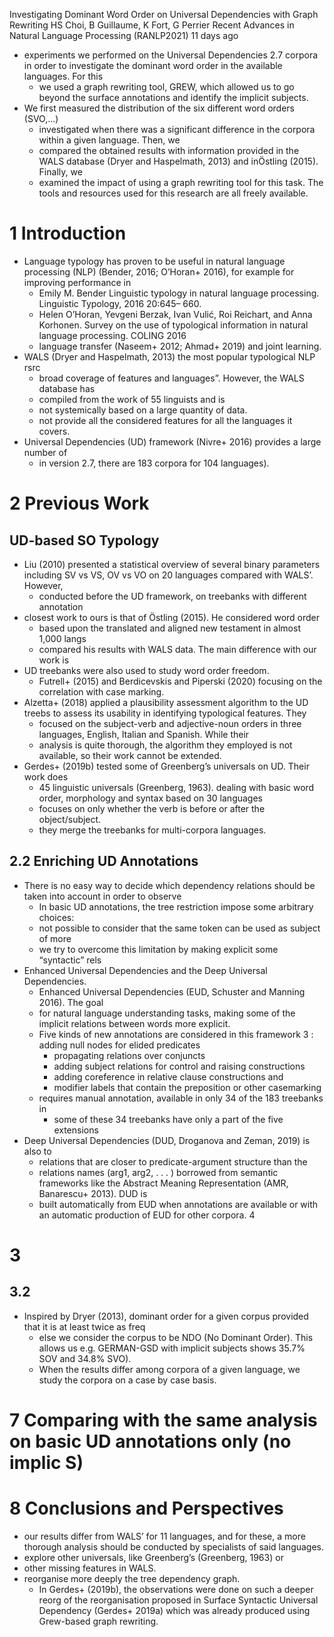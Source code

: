 Investigating Dominant Word Order on Universal Dependencies with Graph Rewriting
HS Choi, B Guillaume, K Fort, G Perrier
Recent Advances in Natural Language Processing (RANLP2021) 11 days ago

* experiments we performed on the Universal Dependencies 2.7 corpora in order to
  investigate the dominant word order in the available languages. For this
  * we used a graph rewriting tool, GREW, which allowed us to 
    go beyond the surface annotations and identify the implicit subjects. 
* We first measured the distribution of the six different word orders (SVO,...)
  * investigated when there was a significant difference in the corpora within a
    given language. Then, we 
  * compared the obtained results with information provided in the 
    WALS database (Dryer and Haspelmath, 2013) and inÖstling (2015). Finally, we
  * examined the impact of using a graph rewriting tool for this task. The tools
    and resources used for this research are all freely available.

# 1 Introduction

* Language typology has proven to be useful in natural language processing (NLP)
  (Bender, 2016; O’Horan+ 2016), for example for improving performance in
  * Emily M. Bender
    Linguistic typology in natural language processing.
    Linguistic Typology, 2016 20:645– 660.
  * Helen O’Horan, Yevgeni Berzak, Ivan Vulić, Roi Reichart, and Anna Korhonen.
    Survey on the use of typological information in natural language processing.
    COLING 2016
  * language transfer (Naseem+ 2012; Ahmad+ 2019) and joint learning.
* WALS (Dryer and Haspelmath, 2013) the most popular typological NLP rsrc
  * broad coverage of features and languages”. However, the WALS database  has
  * compiled from the work of 55 linguists and is 
  * not systemically based on a large quantity of data.
  * not provide all the considered features for all the languages it covers.  
* Universal Dependencies (UD) framework (Nivre+ 2016) provides a large number of
  * in version 2.7, there are 183 corpora for 104 languages).  

# 2 Previous Work

## UD-based SO Typology

* Liu (2010) presented a statistical overview of several binary parameters
  including SV vs VS, OV vs VO on 20 languages compared with WALS’. However,
  * conducted before the UD framework, on treebanks with different annotation
* closest work to ours is that of Östling (2015). He considered word order
  * based upon the translated and aligned new testament in almost 1,000 langs
  * compared his results with WALS data. The main difference with our work is
* UD treebanks were also used to study word order freedom. 
  * Futrell+ (2015) and Berdicevskis and Piperski (2020) 
    focusing on the correlation with case marking.  
* Alzetta+ (2018) applied a plausibility assessment algorithm to the UD treebs
  to assess its usability in identifying typological features. They 
  * focused on the subject-verb and adjective-noun orders in three languages,
    English, Italian and Spanish. While their 
  * analysis is quite thorough, the algorithm they employed is not available, so
    their work cannot be extended.  
* Gerdes+ (2019b) tested some of Greenberg’s universals on UD. Their work does
  * 45 linguistic universals (Greenberg, 1963).
    dealing with basic word order, morphology and syntax based on 30 languages
  * focuses on only whether the verb is before or after the object/subject.
  * they merge the treebanks for multi-corpora languages.  
  
## 2.2 Enriching UD Annotations

* There is no easy way to decide 
  which dependency relations should be taken into account in order to observe
  * In basic UD annotations, the tree restriction impose some arbitrary choices:
  * not possible to consider that the same token can be used as subject of more
  * we try to overcome this limitation by making explicit some “syntactic” rels 
* Enhanced Universal Dependencies and the Deep Universal Dependencies.  
  * Enhanced Universal Dependencies (EUD, Schuster and Manning 2016). The goal
  * for natural language understanding tasks, 
    making some of the implicit relations between words more explicit. 
  * Five kinds of new annotations are considered in this framework 3 : adding null nodes for elided predicates
    * propagating relations over conjuncts
    * adding subject relations for control and raising constructions
    * adding coreference in relative clause constructions and 
    * modifier labels that contain the preposition or other casemarking
  * requires manual annotation, available in only 34 of the 183 treebanks in
    * some of these 34 treebanks have only a part of the five extensions
* Deep Universal Dependencies (DUD, Droganova and Zeman, 2019) is also to
  * relations that are closer to predicate-argument structure than the
  * relations names (arg1, arg2, . . . ) borrowed from semantic frameworks like
    the Abstract Meaning Representation (AMR, Banarescu+ 2013). DUD is
  * built automatically from EUD when annotations are available or with an
    automatic production of EUD for other corpora. 4

# 3

## 3.2

* Inspired by Dryer (2013), 
  dominant order for a given corpus provided that it is at least twice as freq
  * else we consider the corpus to be NDO (No Dominant Order).  This allows us
    e.g. GERMAN-GSD with implicit subjects shows 35.7% SOV and 34.8% SVO).  
  * When the results differ among corpora of a given language, 
    we study the corpora on a case by case basis.

# 7 Comparing  with the same analysis on basic UD annotations only (no implic S)

# 8 Conclusions and Perspectives

* our results differ from WALS’ for 11 languages, and for these, 
  a more thorough analysis should be conducted by specialists of said languages.
* explore other universals, like Greenberg’s (Greenberg, 1963) or 
* other missing features in WALS.  
* reorganise more deeply the tree dependency graph. 
  * In Gerdes+ (2019b), the observations were done on such a deeper reorg of the
    reorganisation proposed in Surface Syntactic Universal Dependency (Gerdes+
    2019a) which was already produced using Grew-based graph rewriting.  
